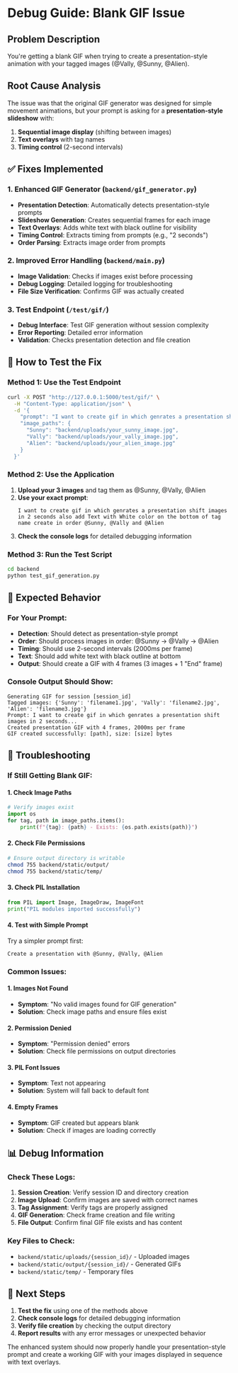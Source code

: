 # Debug Guide: Blank GIF Issue

## Problem Description
You're getting a blank GIF when trying to create a presentation-style animation with your tagged images (@Vally, @Sunny, @Alien).

## Root Cause Analysis
The issue was that the original GIF generator was designed for simple movement animations, but your prompt is asking for a **presentation-style slideshow** with:
1. **Sequential image display** (shifting between images)
2. **Text overlays** with tag names
3. **Timing control** (2-second intervals)

## ✅ Fixes Implemented

### 1. **Enhanced GIF Generator** (`backend/gif_generator.py`)
- **Presentation Detection**: Automatically detects presentation-style prompts
- **Slideshow Generation**: Creates sequential frames for each image
- **Text Overlays**: Adds white text with black outline for visibility
- **Timing Control**: Extracts timing from prompts (e.g., "2 seconds")
- **Order Parsing**: Extracts image order from prompts

### 2. **Improved Error Handling** (`backend/main.py`)
- **Image Validation**: Checks if images exist before processing
- **Debug Logging**: Detailed logging for troubleshooting
- **File Size Verification**: Confirms GIF was actually created

### 3. **Test Endpoint** (`/test/gif/`)
- **Debug Interface**: Test GIF generation without session complexity
- **Error Reporting**: Detailed error information
- **Validation**: Checks presentation detection and file creation

## 🔧 How to Test the Fix

### Method 1: Use the Test Endpoint
```bash
curl -X POST "http://127.0.0.1:5000/test/gif/" \
  -H "Content-Type: application/json" \
  -d '{
    "prompt": "I want to create gif in which genrates a presentation shift images in 2 seconds also add Text with White color on the bottom of tag name create in order @Sunny, @Vally and @Alien",
    "image_paths": {
      "Sunny": "backend/uploads/your_sunny_image.jpg",
      "Vally": "backend/uploads/your_vally_image.jpg", 
      "Alien": "backend/uploads/your_alien_image.jpg"
    }
  }'
```

### Method 2: Use the Application
1. **Upload your 3 images** and tag them as @Sunny, @Vally, @Alien
2. **Use your exact prompt**:
   ```
   I want to create gif in which genrates a presentation shift images in 2 seconds also add Text with White color on the bottom of tag name create in order @Sunny, @Vally and @Alien
   ```
3. **Check the console logs** for detailed debugging information

### Method 3: Run the Test Script
```bash
cd backend
python test_gif_generation.py
```

## 🎯 Expected Behavior

### For Your Prompt:
- **Detection**: Should detect as presentation-style prompt
- **Order**: Should process images in order: @Sunny → @Vally → @Alien
- **Timing**: Should use 2-second intervals (2000ms per frame)
- **Text**: Should add white text with black outline at bottom
- **Output**: Should create a GIF with 4 frames (3 images + 1 "End" frame)

### Console Output Should Show:
```
Generating GIF for session [session_id]
Tagged images: {'Sunny': 'filename1.jpg', 'Vally': 'filename2.jpg', 'Alien': 'filename3.jpg'}
Prompt: I want to create gif in which genrates a presentation shift images in 2 seconds...
Created presentation GIF with 4 frames, 2000ms per frame
GIF created successfully: [path], size: [size] bytes
```

## 🐛 Troubleshooting

### If Still Getting Blank GIF:

#### 1. **Check Image Paths**
```python
# Verify images exist
import os
for tag, path in image_paths.items():
    print(f"{tag}: {path} - Exists: {os.path.exists(path)}")
```

#### 2. **Check File Permissions**
```bash
# Ensure output directory is writable
chmod 755 backend/static/output/
chmod 755 backend/static/temp/
```

#### 3. **Check PIL Installation**
```python
from PIL import Image, ImageDraw, ImageFont
print("PIL modules imported successfully")
```

#### 4. **Test with Simple Prompt**
Try a simpler prompt first:
```
Create a presentation with @Sunny, @Vally, @Alien
```

### Common Issues:

#### 1. **Images Not Found**
- **Symptom**: "No valid images found for GIF generation"
- **Solution**: Check image paths and ensure files exist

#### 2. **Permission Denied**
- **Symptom**: "Permission denied" errors
- **Solution**: Check file permissions on output directories

#### 3. **PIL Font Issues**
- **Symptom**: Text not appearing
- **Solution**: System will fall back to default font

#### 4. **Empty Frames**
- **Symptom**: GIF created but appears blank
- **Solution**: Check if images are loading correctly

## 📊 Debug Information

### Check These Logs:
1. **Session Creation**: Verify session ID and directory creation
2. **Image Upload**: Confirm images are saved with correct names
3. **Tag Assignment**: Verify tags are properly assigned
4. **GIF Generation**: Check frame creation and file writing
5. **File Output**: Confirm final GIF file exists and has content

### Key Files to Check:
- `backend/static/uploads/{session_id}/` - Uploaded images
- `backend/static/output/{session_id}/` - Generated GIFs
- `backend/static/temp/` - Temporary files

## 🚀 Next Steps

1. **Test the fix** using one of the methods above
2. **Check console logs** for detailed debugging information
3. **Verify file creation** by checking the output directory
4. **Report results** with any error messages or unexpected behavior

The enhanced system should now properly handle your presentation-style prompt and create a working GIF with your images displayed in sequence with text overlays.
